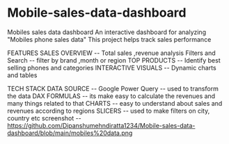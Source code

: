 # Mobile-sales-data-dashboard
Mobiles sales data dashboard
An interactive dashboard for analyzing "Mobiles phone sales data"
This project helps track sales performance 

FEATURES 
SALES OVERVIEW -- Total sales ,revenue analysis 
Filters and Search -- filter by brand ,month or region 
TOP PRODUCTS -- Identify best selling phones and categories 
INTERACTIVE VISUALS -- Dynamic charts and tables 

TECH STACK 
DATA SOURCE -- Google 
Power Query -- used to transform the data 
DAX FORMULAS -- its make easy to calculate the revenues and many things related to that 
CHARTS -- easy to understand about sales and revenues according to regions 
SLICERS -- used to make filters on city, country etc 
screenshot --
https://github.com/Dipanshumehndiratta1234/Mobile-sales-data-dashboard/blob/main/mobiles%20data.png
